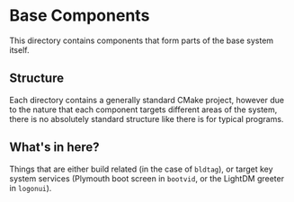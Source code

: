 # Base Components
This directory contains components that form parts of the base system itself.

## Structure
Each directory contains a generally standard CMake project, however due to the nature that each component targets different areas of the system, there is no absolutely standard structure like there is for typical programs.

## What's in here?
Things that are either build related (in the case of `bldtag`), or target key system services (Plymouth boot screen in `bootvid`, or the LightDM greeter in `logonui`).
